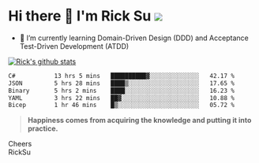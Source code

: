 # Hi there 👋 I'm Rick Su ![](https://komarev.com/ghpvc/?username=ricksu978)
<!--
**ricksu978/ricksu978** is a ✨ _special_ ✨ repository because its `README.md` (this file) appears on your GitHub profile.

Here are some ideas to get you started:

- 🔭 I’m currently working on ...
-->
- 🌱 I’m currently learning Domain-Driven Design (DDD) and Acceptance Test-Driven Development (ATDD)
<!--
- 👯 I’m looking to collaborate on ...
- 🤔 I’m looking for help with ...
- 💬 Ask me about ...
- 📫 How to reach me: ...
- 😄 Pronouns: ...
- ⚡ Fun fact: ...
-->
[![Rick's github stats](https://github-readme-stats.vercel.app/api?username=ricksu978&theme=dark)](https://github.com/ricksu978/ricksu978)

<!--START_SECTION:waka-->

```txt
C#           13 hrs 5 mins   ██████████▓░░░░░░░░░░░░░░   42.17 %
JSON         5 hrs 28 mins   ████▒░░░░░░░░░░░░░░░░░░░░   17.65 %
Binary       5 hrs 2 mins    ████░░░░░░░░░░░░░░░░░░░░░   16.23 %
YAML         3 hrs 22 mins   ██▓░░░░░░░░░░░░░░░░░░░░░░   10.88 %
Bicep        1 hr 46 mins    █▒░░░░░░░░░░░░░░░░░░░░░░░   05.72 %
```

<!--END_SECTION:waka-->

> **Happiness comes from acquiring the knowledge and putting it into practice.**

Cheers  
RickSu 
